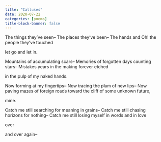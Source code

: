 ```yaml
---
title: "Calluses"
date: 2020-07-22
categories: [poems]
title-block-banner: false
---
```

The things they’ve seen–
The places they’ve been–
The hands and
Oh! the people they’ve touched

let go and let in.

Mountains of accumulating scars–
Memories of forgotten days counting stars–
Mistakes years in the making
forever etched

in the pulp of my naked hands.

Now forming at my fingertips–
Now tracing the plum of new lips–
Now paving mazes of foreign roads
toward the cliff of some unknown future,

mine.

Catch me still searching for meaning in grains–
Catch me still chasing horizons for nothing–
Catch me still losing myself
in words and in love

over

and over
again–
